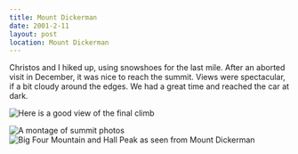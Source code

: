 ```yaml
---
title: Mount Dickerman
date: 2001-2-11
layout: post
location: Mount Dickerman
---
```


Christos and I hiked up, using snowshoes for the last mile. After an aborted visit in 
December, it was nice to reach the summit. Views were spectacular, if a bit cloudy around 
the edges. We had a great time and reached the car at dark.


![Here is a good view of the final climb](images/articles/trips/2001/dickerman.jpg)


![A montage of summit photos](images/articles/trips/2001/disall.jpg)
![Big Four Mountain and Hall Peak as seen from Mount Dickerman](images/articles/trips/2001/bigfhall.jpg)

